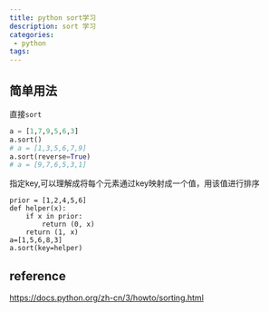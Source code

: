 ```yaml
---
title: python sort学习
description: sort 学习
categories:
 - python
tags:
---
```


## 简单用法
直接`sort`
```python
a = [1,7,9,5,6,3]
a.sort()
# a = [1,3,5,6,7,9]
a.sort(reverse=True)
# a = [9,7,6,5,3,1]

```

指定key,可以理解成将每个元素通过key映射成一个值，用该值进行排序
```
prior = [1,2,4,5,6]
def helper(x):
    if x in prior:
        return (0, x)
    return (1, x)
a=[1,5,6,8,3]
a.sort(key=helper)
```
## reference
https://docs.python.org/zh-cn/3/howto/sorting.html
